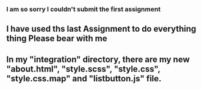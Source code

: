 
###  I am so sorry I couldn't submit the first assignment
## I have used ths last Assignment to do everything thing Please bear with me
## In my "integration" directory, there are my new "about.html", "style.scss", "style.css", "style.css.map" and "listbutton.js" file.